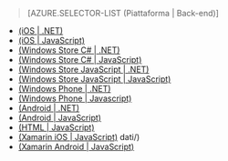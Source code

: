 ﻿> [AZURE.SELECTOR-LIST (Piattaforma | Back-end)]
- [(iOS | .NET)](/it-it/documentation/articles/mobile-services-dotnet-backend-ios-authorize-users-in-scripts/)
- [(iOS | JavaScript)](/it-it/documentation/articles/mobile-services-ios-authorize-users-in-scripts/)
- [(Windows Store C# | .NET)](/it-it/documentation/articles/mobile-services-dotnet-backend-windows-store-dotnet-authorize-users-in-scripts/)
- [(Windows Store C# | JavaScript)](/it-it/documentation/articles/mobile-services-windows-store-dotnet-authorize-users-in-scripts/)
- [(Windows Store JavaScript | .NET)](/it-it/documentation/articles/mobile-services-dotnet-backend-windows-store-javascript-authorize-users-in-scripts/)
- [(Windows Store JavaScript | JavaScript)](/it-it/documentation/articles/mobile-services-windows-store-javascript-authorize-users-in-scripts/)
- [(Windows Phone | .NET)](/it-it/documentation/articles/mobile-services-dotnet-backend-windows-phone-authorize-users-in-scripts/)
- [(Windows Phone | Javascript)](/it-it/documentation/articles/mobile-services-windows-phone-authorize-users-in-scripts/)
- [(Android | .NET)](/it-it/documentation/articles/mobile-services-dotnet-backend-android-authorize-users-in-scripts/)
- [(Android | JavaScript)](/it-it/documentation/articles/mobile-services-android-authorize-users-in-scripts/)
- [(HTML | JavaScript)](/it-it/documentation/articles/mobile-services-html-authorize-users-in-scripts/)
- [(Xamarin iOS | JavaScript)](/it-it/documentation/articles/partner-xamarin-mobile-services-ios-authorize-users-in-scripts/)
dati/)
- [(Xamarin Android | JavaScript)](/it-it/documentation/articles/partner-xamarin-mobile-services-android-authorize-users-in-scripts/)
<!--HONumber=42-->
